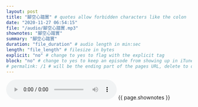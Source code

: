 ```yaml
---
layout: post
title: "腳空心踏實" # quotes allow forbidden characters like the colon
date: "2020-11-27 06:54:15"
file: "/audio/腳空心踏實.mp3"
shownotes: "腳空心踏實"
summary: "腳空心踏實"
duration: "file_duration" # audio length in min:sec
length: "file_length" # filesize in bytes
explicit: "no" # change to yes to flag with the explicit tag
block: "no" # change to yes to keep an episode from showing up in iTunes
# permalink: /1 # will be the ending part of the pages URL, delete to default to the title
---
```


<audio controls>
<source src="{{site.url}}{{site.baseurl}}{{ page.file }}" type="audio/x-mp3">
Your browser does not support the audio element.
</audio>
{{ page.shownotes }}
